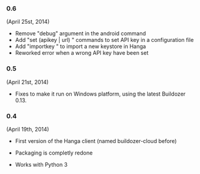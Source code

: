 ### 0.6
(April 25st, 2014)

- Remove "debug" argument in the android command
- Add "set (apikey | url) <value>" commands to set API key in a configuration file
- Add "importkey <file>" to import a new keystore in Hanga
- Reworked error when a wrong API key have been set


### 0.5
(April 21st, 2014)

- Fixes to make it run on Windows platform, using the latest Buildozer 0.13.


### 0.4
(April 19th, 2014)

- First version of the Hanga client (named buildozer-cloud before)

- Packaging is completly redone

- Works with Python 3
